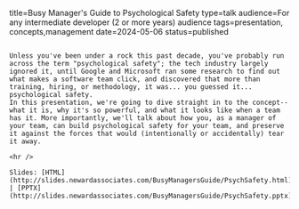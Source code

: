 title=Busy Manager's Guide to Psychological Safety
type=talk
audience=For any intermediate developer (2 or more years) audience
tags=presentation, concepts,management
date=2024-05-06
status=published
~~~~~~

Unless you've been under a rock this past decade, you've probably run across the term "psychological safety"; the tech industry largely ignored it, until Google and Microsoft ran some research to find out what makes a software team click, and discovered that more than training, hiring, or methodology, it was... you guessed it... psychological safety.
In this presentation, we're going to dive straight in to the concept--what it is, why it's so powerful, and what it looks like when a team has it. More importantly, we'll talk about how you, as a manager of your team, can build psychological safety for your team, and preserve it against the forces that would (intentionally or accidentally) tear it away.
    
<hr />

Slides: [HTML](http://slides.newardassociates.com/BusyManagersGuide/PsychSafety.html) | [PPTX](http://slides.newardassociates.com/BusyManagersGuide/PsychSafety.pptx)
